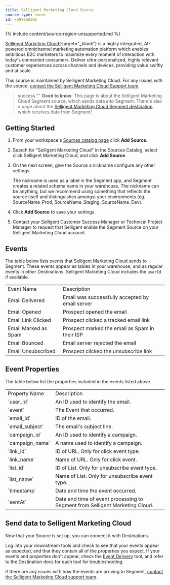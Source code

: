 ```yaml
---
title: Selligent Marketing Cloud Source
source-type: event
id: xn9YEaDaNS
---
```

{% include content/source-region-unsupported.md %}

[Selligent Marketing Cloud](https://selligent.com/?utm_source=segmentio&utm_medium=docs&utm_campaign=partners){:target="_blank”} is a highly integrated, AI-powered omnichannel marketing automation platform which enables ambitious B2C marketers to maximize every moment of interaction with today's connected consumers. Deliver ultra-personalized, highly relevant customer experiences across channels and devices, providing value swiftly and at scale.

This source is maintained by Selligent Marketing Cloud. For any issues with the source, [contact the Selligent Marketing Cloud Support team](mailto:scrum-redwood@selligent.com).

> success ""
> **Good to know**: This page is about the Selligent Marketing Cloud Segment source, which sends data _into_ Segment. There's also a page about the [Selligent Marketing Cloud Segment destination](/docs/connections/destinations/catalog/selligent-marketing-cloud/), which receives data from Segment!

## Getting Started

1. From your workspace's [Sources catalog page](https://app.segment.com/goto-my-workspace/sources/catalog) click **Add Source**.
2. Search for "Selligent Marketing Cloud" in the Sources Catalog, select click Selligent Marketing Cloud, and click **Add Source**.
3. On the next screen, give the Source a nickname configure any other settings.

   The nickname is used as a label in the Segment app, and Segment creates a related schema name in your warehouse.  The nickname can be anything, but we recommend using something that reflects the source itself and distinguishes amongst your environments (eg. SourceName_Prod, SourceName_Staging, SourceName_Dev).
4. Click **Add Source** to save your settings.
5. Contact your Selligent Customer Success Manager or Technical Project Manager to request that Selligent enable the Segment Source on your Selligent Marketing Cloud account.

## Events

The table below lists events that Selligent Marketing Cloud sends to Segment. These events appear as tables in your warehouse, and as regular events in other Destinations. Selligent Marketing Cloud includes the `userId` if available.

<table>
  <tr>
   <td>Event Name</td>
   <td>Description</td>
  </tr>
  <tr>
   <td>Email Delivered</td>
   <td>Email was successfully accepted by email server</td>
  </tr>
  <tr>
   <td>Email Opened</td>
   <td>Prospect opened the email</td>
  </tr>
  <tr>
   <td>Email Link Clicked</td>
   <td>Prospect clicked a tracked email link</td>
  </tr>
  <tr>
   <td>Email Marked as Spam</td>
   <td>Prospect marked the email as Spam in their ISP</td>
  </tr>
  <tr>
   <td>Email Bounced</td>
   <td>Email server rejected the email</td>
  </tr>
  <tr>
   <td>Email Unsubscribed</td>
   <td>Prospect clicked the unsubscribe link</td>
  </tr>
</table>

## Event Properties

The table below list the properties included in the events listed above.

<table>
  <tr>
   <td>Property Name</td>
   <td>Description</td>
  </tr>
  <tr>
   <td>`user_id`</td>
   <td>An ID used to identify the email.</td>
  </tr>
  <tr>
   <td>`event`</td>
   <td>The Event that occurred.</td>
  </tr>
  <tr>
   <td>`email_id`</td>
   <td>ID of the email.</td>
  </tr>
  <tr>
   <td>`email_subject`</td>
   <td>The email's subject line.</td>
  </tr>
  <tr>
   <td>`campaign_id`</td>
   <td>An ID used to identify a campaign.</td>
  </tr>
  <tr>
   <td>`campaign_name`</td>
   <td>A name used to identify a campaign.</td>
  </tr>
  <tr>
   <td>`link_id`</td>
   <td>ID of URL. Only for click event type.</td>
  </tr>
  <tr>
   <td>`link_name`</td>
   <td>Name of URL. Only for click event.</td>
  </tr>
  <tr>
   <td>`list_id`</td>
   <td>ID of List. Only for unsubscribe event type.</td>
  </tr>
  <tr>
   <td>`list_name`</td>
   <td>Name of List. Only for unsubscribe event type.</td>
  </tr>
  <tr>
   <td>`timestamp`</td>
   <td>Date and time the event occurred.</td>
  </tr>
  <tr>
   <td>`sentAt`</td>
   <td>Date and time of event processing to Segment from Selligent Marketing Cloud.</td>
  </tr>
</table>

## Send data to Selligent Marketing Cloud

Now that your Source is set up, you can connect it with Destinations.

Log into your downstream tools and check to see that your events appear as expected, and that they contain all of the properties you expect. If your events and properties don't appear, check the [Event Delivery](https://segment.com/docs/connections/event-delivery/) tool, and refer to the Destination docs for each tool for troubleshooting.

If there are any issues with how the events are arriving to Segment, [contact the Selligent Marketing Cloud support team](mailto:scrum-redwood@selligent.com).
